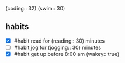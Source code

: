 (coding:: 32)
(swim:: 30) 
## habits

- [x] #habit read for (reading:: 30) minutes
- [ ] #habit jog for (jogging:: 30) minutes
- [x] #habit get up before 8:00 am (wakey:: true)